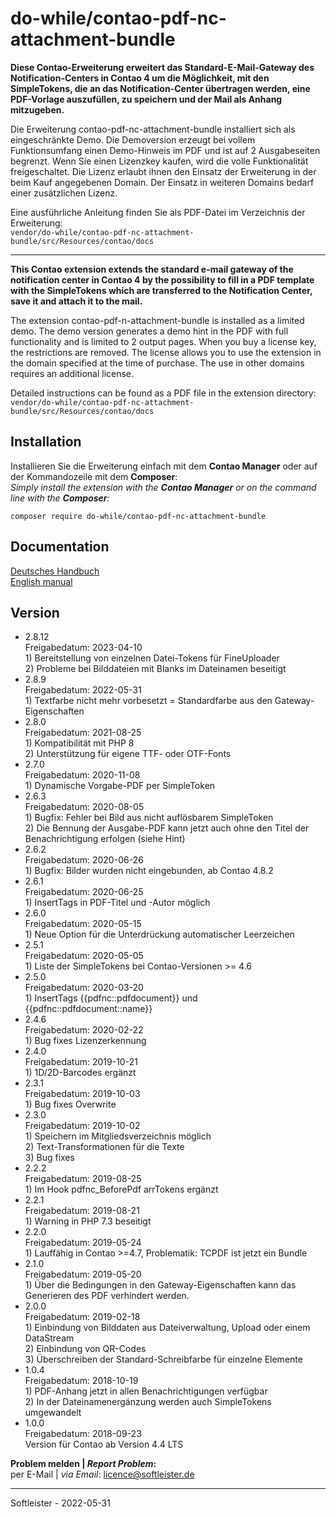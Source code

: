 # do-while/contao-pdf-nc-attachment-bundle
**Diese Contao-Erweiterung erweitert das Standard-E-Mail-Gateway des Notification-Centers in Contao 4 um die Möglichkeit, mit den SimpleTokens, die an das Notification-Center übertragen werden, eine PDF-Vorlage auszufüllen, zu speichern und der Mail als Anhang mitzugeben.**

Die Erweiterung contao-pdf-nc-attachment-bundle installiert sich als eingeschränkte Demo. Die Demoversion erzeugt bei vollem Funktionsumfang einen Demo-Hinweis im PDF und ist auf 2 Ausgabeseiten begrenzt. Wenn Sie einen Lizenzkey kaufen, wird die volle Funktionalität freigeschaltet. Die Lizenz erlaubt ihnen den Einsatz der Erweiterung in der beim Kauf angegebenen Domain. Der Einsatz in weiteren Domains bedarf einer zusätzlichen Lizenz.

Eine ausführliche Anleitung finden Sie als PDF-Datei im Verzeichnis der Erweiterung:<br>`vendor/do-while/contao-pdf-nc-attachment-bundle/src/Resources/contao/docs`
___


**This Contao extension extends the standard e-mail gateway of the notification center in Contao 4 by the possibility to fill in a PDF template with the SimpleTokens which are transferred to the Notification Center, save it and attach it to the mail.**

The extension contao-pdf-n-attachment-bundle is installed as a limited demo. The demo version generates a demo hint in the PDF with full functionality and is limited to 2 output pages. When you buy a license key, the restrictions are removed. The license allows you to use the extension in the domain specified at the time of purchase. The use in other domains requires an additional license.

Detailed instructions can be found as a PDF file in the extension directory:<br>`vendor/do-while/contao-pdf-nc-attachment-bundle/src/Resources/contao/docs`


## Installation
Installieren Sie die Erweiterung einfach mit dem **Contao Manager** oder auf der Kommandozeile mit dem **Composer**:<br>*Simply install the extension with the **Contao Manager** or on the command line with the **Composer**:*
```
composer require do-while/contao-pdf-nc-attachment-bundle
```

## Documentation
[Deutsches Handbuch](http://www.softleister.de/files/manuals/contao-pdf-nc-attachment-bundle/Anleitung_contao-pdf-nc-attachment-bundle.pdf)<br>
[English manual](http://www.softleister.de/files/manuals/contao-pdf-nc-attachment-bundle/Manual_contao-pdf-nc-attachment-bundle.pdf)


## Version
* 2.8.12<br>Freigabedatum: 2023-04-10<br>1) Bereitstellung von einzelnen Datei-Tokens für FineUploader<br>2) Probleme bei Bilddateien mit Blanks im Dateinamen beseitigt
* 2.8.9<br>Freigabedatum: 2022-05-31<br>1) Textfarbe nicht mehr vorbesetzt = Standardfarbe aus den Gateway-Eigenschaften
* 2.8.0<br>Freigabedatum: 2021-08-25<br>1) Kompatibilität mit PHP 8<br>2) Unterstützung für eigene TTF- oder OTF-Fonts
* 2.7.0<br>Freigabedatum: 2020-11-08<br>1) Dynamische Vorgabe-PDF per SimpleToken
* 2.6.3<br>Freigabedatum: 2020-08-05<br>1) Bugfix: Fehler bei Bild aus nicht auflösbarem SimpleToken<br>2) Die Bennung der Ausgabe-PDF kann jetzt auch ohne den Titel der Benachrichtigung erfolgen (siehe Hint)
* 2.6.2<br>Freigabedatum: 2020-06-26<br>1) Bugfix: Bilder wurden nicht eingebunden, ab Contao 4.8.2
* 2.6.1<br>Freigabedatum: 2020-06-25<br>1) InsertTags in PDF-Titel und -Autor möglich
* 2.6.0<br>Freigabedatum: 2020-05-15<br>1) Neue Option für die Unterdrückung automatischer Leerzeichen
* 2.5.1<br>Freigabedatum: 2020-05-05<br>1) Liste der SimpleTokens bei Contao-Versionen >= 4.6
* 2.5.0<br>Freigabedatum: 2020-03-20<br>1) InsertTags {{pdfnc::pdfdocument}} und {{pdfnc::pdfdocument::name}}
* 2.4.6<br>Freigabedatum: 2020-02-22<br>1) Bug fixes Lizenzerkennung
* 2.4.0<br>Freigabedatum: 2019-10-21<br>1) 1D/2D-Barcodes ergänzt
* 2.3.1<br>Freigabedatum: 2019-10-03<br>1) Bug fixes Overwrite
* 2.3.0<br>Freigabedatum: 2019-10-02<br>1) Speichern im Mitgliedsverzeichnis möglich<br>2) Text-Transformationen für die Texte<br>3) Bug fixes
* 2.2.2<br>Freigabedatum: 2019-08-25<br>1) Im Hook pdfnc_BeforePdf arrTokens ergänzt
* 2.2.1<br>Freigabedatum: 2019-08-21<br>1) Warning in PHP 7.3 beseitigt
* 2.2.0<br>Freigabedatum: 2019-05-24<br>1) Lauffähig in Contao >=4.7, Problematik: TCPDF ist jetzt ein Bundle
* 2.1.0<br>Freigabedatum: 2019-05-20<br>1) Über die Bedingungen in den Gateway-Eigenschaften kann das Generieren des PDF verhindert werden.
* 2.0.0<br>Freigabedatum: 2019-02-18<br>1) Einbindung von Bilddaten aus Dateiverwaltung, Upload oder einem DataStream<br>2) Einbindung von QR-Codes<br>3) Überschreiben der Standard-Schreibfarbe für einzelne Elemente
* 1.0.4<br>Freigabedatum: 2018-10-19<br>1) PDF-Anhang jetzt in allen Benachrichtigungen verfügbar<br>2) In der Dateinamenergänzung werden auch SimpleTokens umgewandelt
* 1.0.0<br>Freigabedatum: 2018-09-23<br>Version für Contao ab Version 4.4 LTS

**Problem melden | *Report Problem*:**<br>per E-Mail | *via Email*: licence@softleister.de

___
Softleister - 2022-05-31
